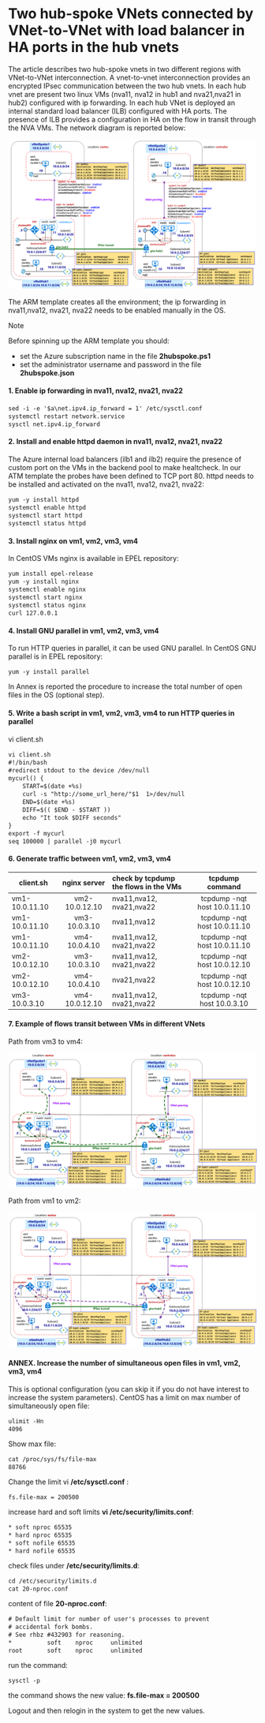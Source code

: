 <properties
pageTitle= 'ARM template to create two hub-spoke VNets connected by VNet-to-VNet'
description= "Two hub-spoke VNets connected by VNet-to-VNet with load balancer in HA ports in the hub VNets"
documentationcenter: na
services=""
documentationCenter="na"
authors="fabferri"
manager=""
editor=""/>

<tags
   ms.service="configuration-Example-Azure"
   ms.devlang="na"
   ms.topic="article"
   ms.tgt_pltfrm="na"
   ms.workload="na"
   ms.date="27/07/2018"
   ms.author="fabferri" />

# Two hub-spoke VNets connected by VNet-to-VNet with load balancer in HA ports in the hub vnets
The article describes two hub-spoke vnets in two different regions with VNet-to-VNet interconnection.
A vnet-to-vnet interconnection provides an encrypted IPsec communication between the two hub vnets.
In each hub vnet are present two linux VMs (nva11, nva12 in hub1 and nva21,nva21 in hub2) configured with ip forwarding. 
In each hub VNet is deployed an internal standard load balancer (ILB) configured with HA ports. The presence of ILB provides a configuration in HA on the flow in transit through the NVA VMs.
The network diagram is reported below:

[![1]][1]

The ARM template creates all the environment; the ip forwarding in nva11,nva12, nva21, nva22 needs to be enabled manually in the OS.


> [!NOTE]
>
> Before spinning up the ARM template you should:
> * set the Azure subscription name in the file **2hubspoke.ps1**
> * set the administrator username and password in the file **2hubspoke.json**
>


#### <a name="EnableIPForwarding"></a>1. Enable ip forwarding in nva11, nva12, nva21, nva22

```
sed -i -e '$a\net.ipv4.ip_forward = 1' /etc/sysctl.conf
systemctl restart network.service
sysctl net.ipv4.ip_forward
```
#### <a name="EnableHTTPdaemon"></a>2. Install and enable httpd daemon in nva11, nva12, nva21, nva22
The Azure internal load balancers (ilb1 and ilb2) require the presence of custom port on the VMs in the backend pool to make healtcheck. In our ATM template the probes have been defined to TCP port 80. httpd needs to be installed and activated on the nva11, nva12, nva21, nva22:

```
yum -y install httpd
systemctl enable httpd
systemctl start httpd
systemctl status httpd
```

#### <a name="installnginx"></a>3. Install nginx on vm1, vm2, vm3, vm4
In CentOS VMs nginx is available in EPEL repository:

```
yum install epel-release
yum -y install nginx
systemctl enable nginx
systemctl start nginx
systemctl status nginx
curl 127.0.0.1
```

#### <a name="installGNUparallel"></a>4. Install GNU parallel in vm1, vm2, vm3, vm4
To run HTTP queries in parallel, it can be used GNU parallel. In CentOS GNU parallel is in EPEL repository:

```
yum -y install parallel
```
In Annex is reported the procedure to increase the total number of open files in the OS (optional step).

#### <a name="bashScritForHTTP"></a>5. Write a bash script in vm1, vm2, vm3, vm4 to run HTTP queries in parallel
vi client.sh

```
vi client.sh
#!/bin/bash
#redirect stdout to the device /dev/null
mycurl() {
    START=$(date +%s)
    curl -s "http://some_url_here/"$1  1>/dev/null
    END=$(date +%s)
    DIFF=$(( $END - $START ))
    echo "It took $DIFF seconds"
}
export -f mycurl
seq 100000 | parallel -j0 mycurl
```


#### <a name="iperf3"></a>6. Generate traffic between vm1, vm2, vm3, vm4

| client.sh     | nginx server  | check by tcpdump the flows in the VMs | tcpdump command|
| ------------- |:-------------:|:------------------------|:---------------------------:|
| vm1-10.0.11.10| vm2-10.0.12.10| nva11,nva12, nva21,nva22 | tcpdump -nqt host 10.0.11.10|
| vm1-10.0.11.10| vm3-10.0.3.10 | nva11,nva12              | tcpdump -nqt host 10.0.11.10|
| vm1-10.0.11.10| vm4-10.0.4.10 | nva11,nva12, nva21,nva22 | tcpdump -nqt host 10.0.11.10|
| vm2-10.0.12.10| vm3-10.0.3.10 | nva11,nva12, nva21,nva22 | tcpdump -nqt host 10.0.12.10|
| vm2-10.0.12.10| vm4-10.0.4.10 |              nva21,nva22 | tcpdump -nqt host 10.0.12.10|
| vm3-10.0.3.10 | vm4-10.0.12.10| nva11,nva12, nva21,nva22 | tcpdump -nqt host 10.0.3.10 |

#### <a name="trafficTransit"></a>7. Example of flows transit between VMs in different VNets
Path from vm3 to vm4:

[![2]][2]

Path from vm1 to vm2:

[![3]][3]

#### <a name="installGNUparallel"></a>ANNEX. Increase the number of simultaneous open files in vm1, vm2, vm3, vm4
This is optional configuration (you can skip it if you do not have interest to increase the system parameters).
CentOS has a limit on max number of simultaneously open file:

```
ulimit -Hn
4096
```
Show max file:
```
cat /proc/sys/fs/file-max
88766
```
Change the limit vi **/etc/sysctl.conf** :
```
fs.file-max = 200500
```
increase hard and soft limits **vi /etc/security/limits.conf**:
```
* soft nproc 65535
* hard nproc 65535
* soft nofile 65535
* hard nofile 65535
```
check files under **/etc/security/limits.d**:
```
cd /etc/security/limits.d
cat 20-nproc.conf
```
content of file **20-nproc.conf**:
```
# Default limit for number of user's processes to prevent
# accidental fork bombs.
# See rhbz #432903 for reasoning.
*          soft    nproc     unlimited
root       soft    nproc     unlimited
```
run the command:
```
sysctl -p
```
the command shows the new value: **fs.file-max = 200500**

Logout and then relogin in the system to get the new values.

<!--Image References-->

[1]: ./media/network-diagram.png "network diagram"
[2]: ./media/flow1.png "network diagram"
[3]: ./media/flow2.png "network diagram"


<!--Link References-->

